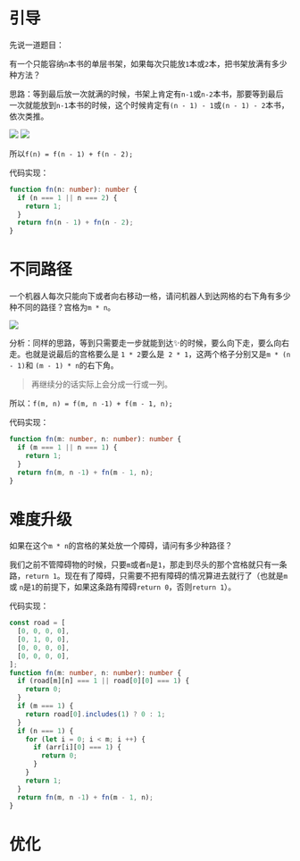 # 引导
先说一道题目：

有一个只能容纳`n`本书的单层书架，如果每次只能放`1`本或`2`本，把书架放满有多少种方法？

思路：等到最后放一次就满的时候，书架上肯定有`n-1`或`n-2`本书，那要等到最后一次就能放到`n-1`本书的时候，这个时候肯定有`(n - 1) - 1`或`(n - 1) - 2`本书，依次类推。

![](https://user-gold-cdn.xitu.io/2019/5/18/16ac6f198dfa4ccb?imageslim)
![](https://user-gold-cdn.xitu.io/2019/5/18/16ac6f1d2394efa7?imageslim)

所以`f(n) = f(n - 1) + f(n - 2);`

代码实现：
```ts
function fn(n: number): number {
  if (n === 1 || n === 2) {
    return 1;
  }
  return fn(n - 1) + fn(n - 2);
}
```

# 不同路径
一个机器人每次只能向下或者向右移动一格，请问机器人到达网格的右下角有多少种不同的路径？宫格为`m * n`。

![](https://user-gold-cdn.xitu.io/2019/5/18/16ac7039ef23c984?imageView2/0/w/1280/h/960/format/webp/ignore-error/1)

分析：同样的思路，等到只需要走一步就能到达✨的时候，要么向下走，要么向右走。也就是说最后的宫格要么是 `1 * 2`要么是` 2 * 1`，这两个格子分别又是`m * (n - 1)`和 `(m - 1) * n`的右下角。
> 再继续分的话实际上会分成一行或一列。

所以：`f(m, n) = f(m, n -1) + f(m - 1, n);`

代码实现：
```ts
function fn(m: number, n: number): number {
  if (m === 1 || n === 1) {
    return 1;
  }
  return fn(m, n -1) + fn(m - 1, n);
}
```

# 难度升级
如果在这个`m * n`的宫格的某处放一个障碍，请问有多少种路径？

我们之前不管障碍物的时候，只要`m`或者`n`是`1`，那走到尽头的那个宫格就只有一条路，`return 1`。现在有了障碍，只需要不把有障碍的情况算进去就行了（也就是`m` 或 `n`是`1`的前提下，如果这条路有障碍`return 0`，否则`return 1`）。

代码实现：
```ts
const road = [
  [0, 0, 0, 0],
  [0, 1, 0, 0],
  [0, 0, 0, 0],
  [0, 0, 0, 0],
];
function fn(m: number, n: number): number {
  if (road[m][n] === 1 || road[0][0] === 1) {
    return 0;
  }
  if (m === 1) {
    return road[0].includes(1) ? 0 : 1;
  }
  if (n === 1) {
    for (let i = 0; i < m; i ++) {
      if (arr[i][0] === 1) {
        return 0;
      }
    }
    return 1;
  }
  return fn(m, n -1) + fn(m - 1, n);
}
```

# 优化